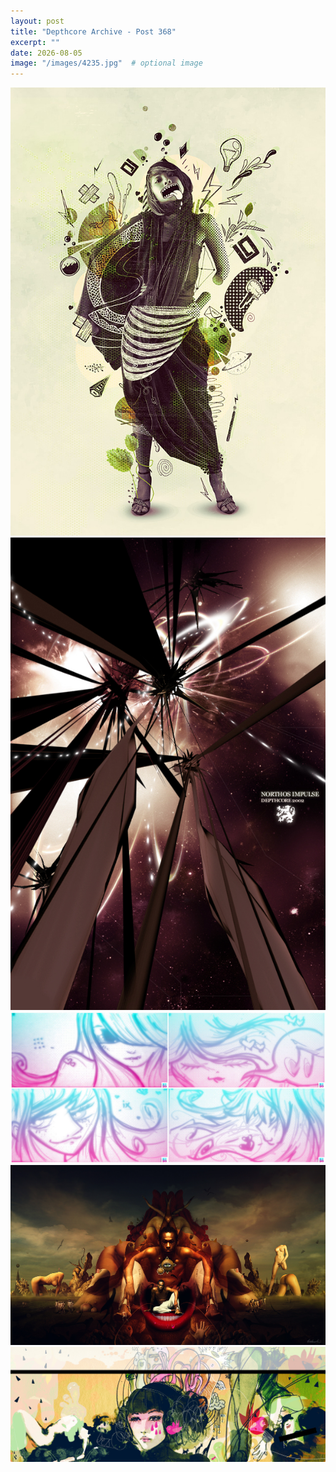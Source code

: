 ```yaml
---
layout: post
title: "Depthcore Archive - Post 368"
excerpt: ""
date: 2026-08-05
image: "/images/4235.jpg"  # optional image
---
```


<img src="/images/4235.jpg">
<img src="/images/424.jpg" alt="424.jpg"/>
<img src="/images/4241.jpg" alt="4241.jpg"/>
<img src="/images/4242.jpg" alt="4242.jpg"/>
<img src="/images/4245.jpg" alt="4245.jpg"/>
